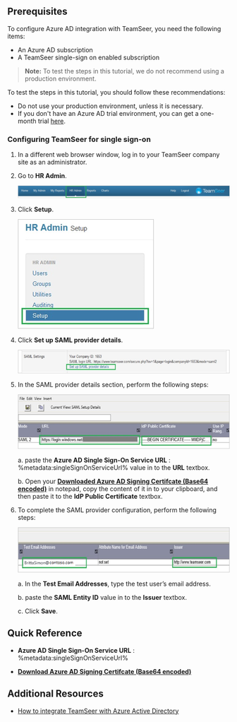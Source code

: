 ## Prerequisites

To configure Azure AD integration with TeamSeer, you need the following items:

- An Azure AD subscription
- A TeamSeer single-sign on enabled subscription

> **Note:**
> To test the steps in this tutorial, we do not recommend using a production environment.

To test the steps in this tutorial, you should follow these recommendations:

- Do not use your production environment, unless it is necessary.
- If you don't have an Azure AD trial environment, you can get a one-month trial [here](https://azure.microsoft.com/pricing/free-trial/).

### Configuring TeamSeer for single sign-on

1. In a different web browser window, log in to your TeamSeer company site as an administrator.

2. Go to **HR Admin**.
   
    ![HR Admin](./media/ic789634.png "HR Admin")

3. Click **Setup**.
   
    ![Setup](./media/ic789635.png "Setup")

4. Click **Set up SAML provider details**.
   
    ![SAML Settings](./media/ic789636.png "SAML Settings")

5. In the SAML provider details section, perform the following steps:
   
    ![SAML Settings](./media/ic789637.png "SAML Settings")   

    a. paste the **Azure AD Single Sign-On Service URL** : %metadata:singleSignOnServiceUrl% value in to the **URL** textbox.
          
    b. Open your **[Downloaded Azure AD Signing Certifcate (Base64 encoded)](%metadata:certificateDownloadBase64Url%)** in notepad, copy the content of it in to your clipboard, and then paste it to the **IdP Public Certificate** textbox.

6. To complete the SAML provider configuration, perform the following steps:
    
    ![SAML Settings](./media/ic789638.png "SAML Settings") 

    a. In the **Test Email Addresses**, type the test user’s email address. 
  
    b. paste the **SAML Entity ID** value in to the **Issuer** textbox. 
  
    c. Click **Save**.

## Quick Reference

* **Azure AD Single Sign-On Service URL** : %metadata:singleSignOnServiceUrl%

* **[Download Azure AD Signing Certifcate (Base64 encoded)](%metadata:certificateDownloadBase64Url%)**

## Additional Resources

* [How to integrate TeamSeer with Azure Active Directory](https://docs.microsoft.com/azure/active-directory/active-directory-saas-teamseer-tutorial)
